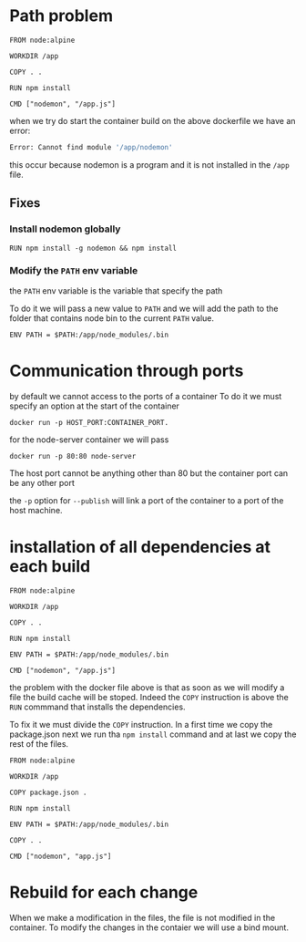 # Path problem

```docker
FROM node:alpine

WORKDIR /app

COPY . .

RUN npm install

CMD ["nodemon", "/app.js"]
```

when we try do start the container build on the above dockerfile we have an error:

```sh
Error: Cannot find module '/app/nodemon'
```

this occur because nodemon is a program and it is not installed in the `/app` file.

## Fixes

### Install nodemon globally

```docker
RUN npm install -g nodemon && npm install
```

### Modify the `PATH` env variable

the `PATH` env variable is the variable that specify the path

To do it we will pass a new value to `PATH` and we will add the path to the folder that contains node bin to the current `PATH` value.

```docker
ENV PATH = $PATH:/app/node_modules/.bin
```

# Communication through ports

by default we cannot access to the ports of a container
To do it we must specify an option at the start of the container

`docker run -p HOST_PORT:CONTAINER_PORT.`

for the node-server container we will pass

`docker run -p 80:80 node-server`

The host port cannot be anything other than 80 but the container port can be any other port

the `-p` option for `--publish` will link a port of the container to a port of the host machine.

# installation of all dependencies at each build

```docker
FROM node:alpine

WORKDIR /app

COPY . .

RUN npm install

ENV PATH = $PATH:/app/node_modules/.bin

CMD ["nodemon", "/app.js"]
```

the problem with the docker file above is that as soon as we will modify a file the build cache will be stoped. Indeed the `COPY` instruction is above the `RUN` commmand that installs the dependencies.

To fix it we must divide the `COPY` instruction.
In a first time we copy the package.json next we run tha `npm install` command and at last we copy the rest of the files.

```docker
FROM node:alpine

WORKDIR /app

COPY package.json .

RUN npm install

ENV PATH = $PATH:/app/node_modules/.bin

COPY . .

CMD ["nodemon", "app.js"]
```

# Rebuild for each change

When we make a modification in the files, the file is not modified in the container. To modify the changes in the contaier we will use a bind mount.
